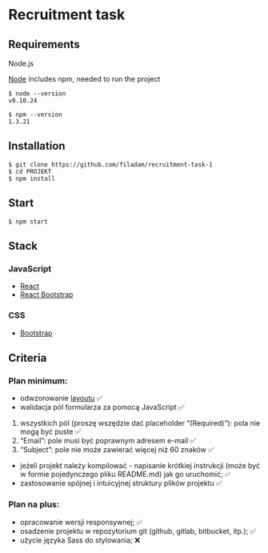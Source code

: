 # Recruitment task

## Requirements

Node.js

[Node](http://nodejs.org/) includes npm, needed to run the project

    $ node --version
    v0.10.24

    $ npm --version
    1.3.21

## Installation

    $ git clone https://github.com/filadam/recruitment-task-1
    $ cd PROJEKT
    $ npm install
    
## Start

    $ npm start
    
## Stack

### JavaScript

- [React](http://facebook.github.io/react) 
- [React Bootstrap](https://react-bootstrap.github.io/)

### CSS

- [Bootstrap](https://getbootstrap.com/)

## Criteria

### Plan minimum:

- odwzorowanie [layoutu](https://imagebin.ca/v/4dxT2txVphCc) :white_check_mark:
- walidacja pól formularza za pomocą JavaScript :white_check_mark:
1)  wszystkich pól (proszę wszędzie dać placeholder “(Required)”): pola nie mogą być puste :white_check_mark:
2) “Email”: pole musi być poprawnym adresem e-mail :white_check_mark:
3) “Subject”: pole nie może zawierać więcej niż 60 znaków :white_check_mark:
- jeżeli projekt należy kompilować - napisanie krótkiej instrukcji (może być w formie pojedynczego pliku README.md) jak go uruchomić; :white_check_mark:
- zastosowanie spójnej i intuicyjnej struktury plików projektu :white_check_mark:

### Plan na plus:

- opracowanie wersji responsywnej; :white_check_mark:
- osadzenie projektu w repozytorium git (github, gitlab, bitbucket, itp.); :white_check_mark:
- użycie języka Sass do stylowania; :x:

